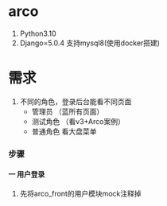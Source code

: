 # arco

1. Python3.10
2. Django=5.0.4 支持mysql8(使用docker搭建)


# 需求

1. 不同的角色，登录后台能看不同页面
    - 管理员 （蓝所有页面）
    - 测试角色 （看v3+Arco案例）
    - 普通角色 看大盘菜单
    


### 步骤



#### 一 用户登录

1. 先将arco_front的用户模块mock注释掉